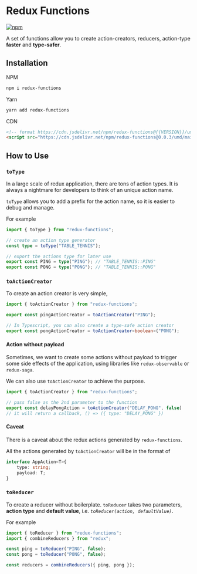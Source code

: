 # Redux Functions

[![npm](https://img.shields.io/npm/v/redux-functions?color=yellow&style=flat-square)](https://www.npmjs.com/package/redux-functions)

A set of functions allow you to create action-creators, reducers, action-type **faster** and **type-safer**.

## Installation

NPM

```bash
npm i redux-functions
```

Yarn

```bash
yarn add redux-functions
```

CDN

```html
<!-- format https://cdn.jsdelivr.net/npm/redux-functions@{{VERSION}}/umd/main.js -->
<script src="https://cdn.jsdelivr.net/npm/redux-functions@0.0.3/umd/main.js"></script>
```

## How to Use

### `toType`

In a large scale of redux application, there are tons of action types. It is always a nightmare for developers to think of an unique action name.

`toType` allows you to add a prefix for the action name, so it is easier to debug and manage.

For example

```typescript
import { toType } from "redux-functions";

// create an action type generator
const type = toType("TABLE_TENNIS");

// export the actions type for later use
export const PING = type("PING"); // "TABLE_TENNIS::PING"
export const PONG = type("PONG"); // "TABLE_TENNIS::PONG"
```

### `toActionCreator`

To create an action creator is very simple,

```typescript
import { toActionCreator } from "redux-functions";

export const pingActionCreator = toActionCreator("PING");

// In Typescript, you can also create a type-safe action creator
export const pongActionCreator = toActionCreator<boolean>("PONG"); 
```

#### Action without payload

Sometimes, we want to create some actions without payload to trigger some side effects of the application, using libraries like `redux-observable` or `redux-saga`.

We can also use `toActionCreator` to achieve the purpose.

```typescript
import { toActionCreator } from "redux-functions";

// pass false as the 2nd parameter to the function
export const delayPongAction = toActionCreator("DELAY_PONG", false) 
// it will return a callback, () => ({ type: "DELAY_PONG" })
```

#### Caveat

There is a caveat about the redux actions generated by `redux-functions`.

All the actions generated by `toActionCreator` will be in the format of

```typescript
interface AppAction<T>{
    type: string;
    payload: T;
}
```

### `toReducer`

To create a reducer without boilerplate. `toReducer` takes two parameters, **action type** and **default value**, i.e. _`toReducer(action, defaultValue)`_.

For example

```typescript
import { toReducer } from "redux-functions";
import { combineReducers } from "redux";

const ping = toReducer("PING", false);
const pong = toReducer("PONG", false);

const reducers = combineReducers({ ping, pong });
```
